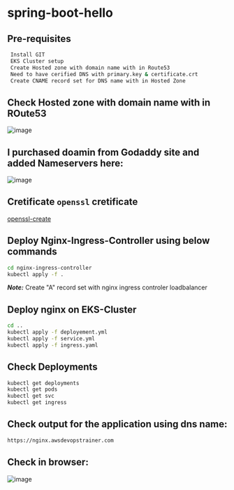 # spring-boot-hello

## Pre-requisites
```bash
 Install GIT
 EKS Cluster setup
 Create Hosted zone with domain name with in Route53
 Need to have cerified DNS with primary.key & certificate.crt
 Create CNAME record set for DNS name with in Hosted Zone
 ```

## Check Hosted zone with domain name with in ROute53

![image](https://user-images.githubusercontent.com/58024415/205474363-0925a1fb-492d-41e2-a873-21f4f077300e.png)

## I purchased doamin from Godaddy site and added Nameservers here:

![image](https://user-images.githubusercontent.com/58024415/205474401-8cd3372e-9729-4f1e-8c01-d822515fe990.png)

## Cretificate ```openssl``` cretificate
[openssl-create](https://github.com/Naresh240/ssl-and-tls-secret-kubernetes/blob/master/README.md)

## Deploy Nginx-Ingress-Controller using below commands
```bash
cd nginx-ingress-controller
kubectl apply -f .
```

***Note:*** Create "A" record set with nginx ingress controler loadbalancer

## Deploy nginx on EKS-Cluster

```bash
cd ..
kubectl apply -f deployement.yml
kubectl apply -f service.yml
kubectl apply -f ingress.yaml
```

## Check Deployments

```bash
kubectl get deployments
kubectl get pods
kubectl get svc
kubectl get ingress
```

## Check output for the application using dns name:

```bash
https://nginx.awsdevopstrainer.com
```

## Check in browser:

![image](https://user-images.githubusercontent.com/58024415/205474571-61e8a3d8-349e-45d8-ab34-a43ae156ca40.png)
